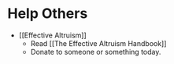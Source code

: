 # Help Others
- [[Effective Altruism]]
    - Read [[The Effective Altruism Handbook]]
    - Donate to someone or something today.
